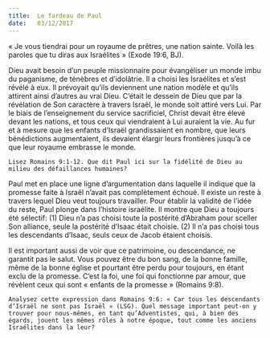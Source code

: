 ```yaml
---
title:  Le fardeau de Paul
date:   03/12/2017
---
```


« Je vous tiendrai pour un royaume de prêtres, une nation sainte. Voilà les paroles que tu diras aux Israélites » (Exode 19:6, BJ). 

Dieu avait besoin d’un peuple missionnaire pour évangéliser un monde imbu du paganisme, de ténèbres et d’idolâtrie. Il a choisi les Israélites et s’est révélé à eux. Il prévoyait qu’ils deviennent une nation modèle et qu’ils attirent ainsi d’autres au vrai Dieu. C’était le dessein de Dieu que par la révélation de Son caractère à travers Israël, le monde soit attiré vers Lui. Par le biais de l’enseignement du service sacrificiel, Christ devait être élevé devant les nations, et tous ceux qui viendraient à Lui auraient la vie. Au fur et à mesure que les enfants d’Israël grandissaient en nombre, que leurs bénédictions augmentaient, ils devaient élargir leurs frontières jusqu’à ce que leur royaume embrasse le monde. 

`Lisez Romains 9:1-12. Que dit Paul ici sur la fidélité de Dieu au milieu des défaillances humaines?`

Paul met en place une ligne d’argumentation dans laquelle il indique que la promesse faite à Israël n’avait pas complètement échoué. Il existe un reste à travers lequel Dieu veut toujours travailler. Pour établir la validité de l’idée du reste, Paul plonge dans l’histoire israélite. Il montre que Dieu a toujours été sélectif: (1) Dieu n’a pas choisi toute la postérité d’Abraham pour sceller Son alliance, seule la postérité d’Isaac était choisie. (2) Il n’a pas choisi tous les descendants d’Isaac, seuls ceux de Jacob étaient choisis. 

Il est important aussi de voir que ce patrimoine, ou descendance, ne garantit pas le salut. Vous pouvez être du bon sang, de la bonne famille, même de la bonne église et pourtant être perdu pour toujours, en étant exclu de la promesse. C’est la foi, une foi qui fonctionne par amour, que révèlent ceux qui sont « enfants de la promesse » (Romains 9:8). 

`Analysez cette expression dans Romains 9:6: « Car tous les descendants d’Israël ne sont pas Israël » (LSG). Quel message important peut-on y trouver pour nous-mêmes, en tant qu’Adventistes, qui, à bien des égards, jouent les mêmes rôles à notre époque, tout comme les anciens Israélites dans la leur?`